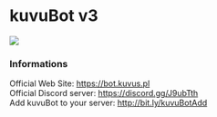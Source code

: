 # kuvuBot v3
[<img src="https://discordapp.com/api/guilds/257599205693063168/widget.png?style=shield">](https://discord.gg/KbUdeKe)
### Informations
Official Web Site: https://bot.kuvus.pl <br>
Official Discord server: https://discord.gg/J9ubTth <br>
Add kuvuBot to your server: http://bit.ly/kuvuBotAdd